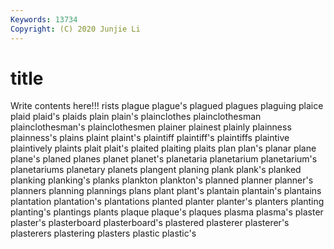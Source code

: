 ```yaml
---
Keywords: 13734
Copyright: (C) 2020 Junjie Li
---
```


# title

Write contents here!!!
rists 
plague 
plague's
plagued 
plagues 
plaguing 
plaice 
plaid 
plaid's 
plaids 
plain 
plain's 
plainclothes
plainclothesman 
plainclothesman's 
plainclothesmen 
plainer 
plainest 
plainly 
plainness 
plainness's 
plains 
plaint
plaint's 
plaintiff 
plaintiff's 
plaintiffs 
plaintive 
plaintively 
plaints 
plait 
plait's 
plaited
plaiting 
plaits 
plan 
plan's 
planar 
plane 
plane's 
planed 
planes 
planet
planet's 
planetaria 
planetarium 
planetarium's 
planetariums 
planetary 
planets 
plangent 
planing 
plank
plank's 
planked 
planking 
planking's 
planks 
plankton 
plankton's 
planned 
planner 
planner's
planners 
planning 
plannings 
plans 
plant 
plant's 
plantain 
plantain's 
plantains 
plantation
plantation's 
plantations 
planted 
planter 
planter's 
planters 
planting 
planting's 
plantings 
plants
plaque 
plaque's 
plaques 
plasma 
plasma's 
plaster 
plaster's 
plasterboard 
plasterboard's 
plastered
plasterer 
plasterer's 
plasterers 
plastering 
plasters 
plastic 
plastic's 
